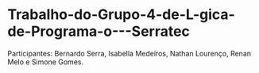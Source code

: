# Trabalho-do-Grupo-4-de-L-gica-de-Programa-o---Serratec
Participantes: Bernardo Serra, Isabella Medeiros, Nathan Lourenço, Renan Melo e Simone Gomes.
